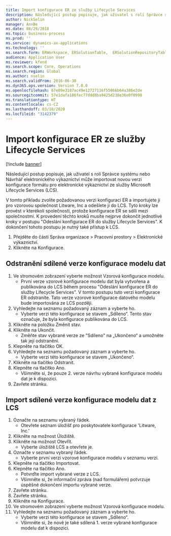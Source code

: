 ```yaml
---
title: Import konfigurace ER ze služby Lifecycle Services
description: Následující postup popisuje, jak uživatel s rolí Správce systému nebo Návrhář elektronického výkaznictví může importovat novou verzi konfigurace formátu pro elektronické výkaznictví ze služby Microsoft Lifecycle Services (LCS).
author: NickSelin
manager: AnnBe
ms.date: 08/29/2018
ms.topic: business-process
ms.prod: ''
ms.service: dynamics-ax-applications
ms.technology: ''
ms.search.form: ERWorkspace, ERSolutionTable,  ERSolutionRepositoryTable, ERSolutionImport
audience: Application User
ms.reviewer: kfend
ms.search.scope: Core, Operations
ms.search.region: Global
ms.author: nselin
ms.search.validFrom: 2016-06-30
ms.dyn365.ops.version: Version 7.0.0
ms.openlocfilehash: 67e09e3187ac49e12727116f55066b64a386e2de
ms.sourcegitcommit: 57e1dafa186fec77ddd8ba9425d238e36e0f0998
ms.translationtype: HT
ms.contentlocale: cs-CZ
ms.lasthandoff: 03/18/2020
ms.locfileid: "3142379"
---
```

# <a name="er-import-a-configuration-from-lifecycle-services"></a>Import konfigurace ER ze služby Lifecycle Services

[!include [banner](../../includes/banner.md)]

Následující postup popisuje, jak uživatel s rolí Správce systému nebo Návrhář elektronického výkaznictví může importovat novou verzi konfigurace formátu pro elektronické výkaznictví ze služby Microsoft Lifecycle Services (LCS).

V tomto příkladu zvolíte požadovanou verzi konfiguraci ER a importujete ji pro vzorovou společnost Litware, Inc a odešlete ji do LCS. Tyto kroky lze provést v kterékoli společnosti, protože konfigurace ER se sdílí mezi společnostmi. K provedení těchto kroků musíte nejprve dokončit jednotlivé kroky v postupu "Odeslání konfigurace ER do služby Lifecycle Services". K dokončení tohoto postupu je nutný také přístup k LCS.

1. Přejděte do části Správa organizace > Pracovní prostory > Elektronické výkaznictví.
2. Klikněte na Konfigurace.

## <a name="delete-a-shared-version-of-data-model-configuration"></a>Odstranění sdílené verze konfigurace modelu dat
1. Ve stromovém zobrazení vyberte možnost Vzorová konfigurace modelu.
    * První verze vzorové konfigurace modelu dat byla vytvořena a publikována do LCS během procesu "Odeslání konfigurace ER do služby Lifecycle Services". V tomto postupu tuto verzi konfigurace ER odstraníte. Tato verze vzorové konfigurace datového modelu bude importována ze LCS později.  
2. Vyhledejte na seznamu požadovaný záznam a vyberte ho.
    * Vyberte verzi této konfigurace se stavem „Sdíleno“. Tento stav označuje, že byla konfigurace publikována do LCS.  
3. Klikněte na položku Změnit stav.
4. Klikněte na Ukončit.
    * Změňte stav vybrané verze ze "Sdíleno" na „Ukončeno“ a umožněte tak její odstranění.  
5. Klepněte na tlačítko OK.
6. Vyhledejte na seznamu požadovaný záznam a vyberte ho.
    * Vyberte verzi této konfigurace se stavem „Ukončeno“.  
7. Klikněte na tlačítko Odstranit.
8. Klepněte na tlačítko Ano.
    * Všimněte si, že pouze 2. verze návrhu vybrané konfigurace modelu dat je k dispozici.  
9. Zavřete stránku.

## <a name="import-a-shared-version-of-data-model-configuration-from-lcs"></a>Import sdílené verze konfigurace modelu dat z LCS
1. Označte na seznamu vybraný řádek.
    * Otevřete seznam úložišť pro poskytovatele konfigurace 'Litware, Inc.'    
2. Klikněte na možnost Úložiště.
3. Klikněte na možnost Otevřít.
    * Vyberte úložiště LCS a otevřete je.  
4. Označte v seznamu vybraný řádek.
    * Vyberte první verzi vzorové konfigurace modelu v seznamu verzí.  
5. Klepněte na tlačítko Importovat.
6. Klepněte na tlačítko Ano.
    * Potvrďte import vybrané verze z LCS.  
    * Všimněte si, že informační zpráva (nad formulářem) potvrzuje úspěšné dokončení importu vybrané verze.  
7. Zavřete stránku.
8. Zavřete stránku.
9. Klikněte na Konfigurace.
10. Ve stromovém zobrazení vyberte možnost Vzorová konfigurace modelu.
11. Vyhledejte na seznamu požadovaný záznam a vyberte ho.
    * Vyberte verzi této konfigurace se stavem „Sdíleno“.  
    * Všimněte si, že nově je také sdílená 1. verze vybrané konfigurace modelu dat k dispozici.  


